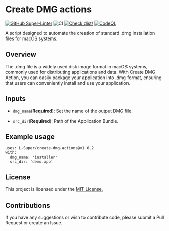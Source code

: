 # Create DMG actions

[![GitHub Super-Linter](https://github.com/actions/typescript-action/actions/workflows/linter.yml/badge.svg)](https://github.com/super-linter/super-linter)
![CI](https://github.com/actions/typescript-action/actions/workflows/ci.yml/badge.svg)
[![Check dist/](https://github.com/actions/typescript-action/actions/workflows/check-dist.yml/badge.svg)](https://github.com/actions/typescript-action/actions/workflows/check-dist.yml)
[![CodeQL](https://github.com/actions/typescript-action/actions/workflows/codeql-analysis.yml/badge.svg)](https://github.com/actions/typescript-action/actions/workflows/codeql-analysis.yml)

A script designed to automate the creation of standard .dmg installation files
for macOS systems.

## Overview

The .dmg file is a widely used disk image format in macOS systems, commonly
used for distributing applications and data. With Create DMG Action, you can
easily package your application into .dmg format, ensuring that users can
conveniently install and use your application.

## Inputs

- `dmg_name`(**Required**): Set the name of the output DMG file.

- `src_dir`(**Required**): Path of the Application Bundle.

## Example usage

```
uses: L-Super/create-dmg-actions@v1.0.2
with:
  dmg_name: 'installer'
  src_dir: 'demo.app'
```

## License

This project is licensed under the [MIT License.](LICENSE)

## Contributions

If you have any suggestions or wish to contribute code, please submit a Pull
Request or create an Issue.
